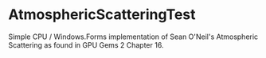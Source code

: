 AtmosphericScatteringTest
=========================

Simple CPU / Windows.Forms implementation of Sean O'Neil's Atmospheric Scattering as found in GPU Gems 2 Chapter 16.